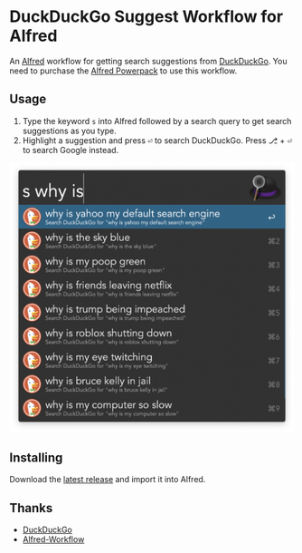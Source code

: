 # DuckDuckGo Suggest Workflow for Alfred

An [Alfred][alfred] workflow for getting search suggestions from
[DuckDuckGo][ddg]. You need to purchase the [Alfred Powerpack][alfred-powerpack]
to use this workflow.

## Usage

1. Type the keyword `s` into Alfred followed by a search query to get search
   suggestions as you type.
1. Highlight a suggestion and press <kbd>⏎</kbd> to search DuckDuckGo. Press
   <kbd>⎇</kbd> + <kbd>⏎</kbd> to search Google instead.

![Screenshot](screenshot.png)

## Installing

Download the [latest release][gh-latest-release] and import it into Alfred.

## Thanks

* [DuckDuckGo][ddg]
* [Alfred-Workflow][alfred-workflow]

[alfred]: https://www.alfredapp.com
[alfred-powerpack]: https://www.alfredapp.com/powerpack
[alfred-workflow]: http://www.deanishe.net/alfred-workflow
[ddg]: https://www.duckduckgo.com
[gh-latest-release]: https://github.com/sniarn/alfred-duckduckgo-suggest-workflow/releases/latest
